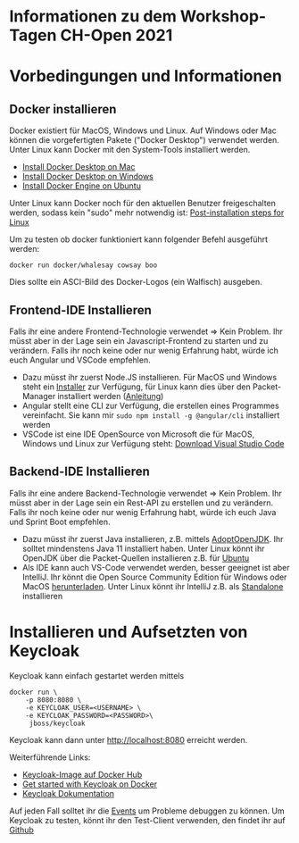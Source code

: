 # Informationen zu dem Workshop-Tagen CH-Open 2021

# Vorbedingungen und Informationen

## Docker installieren
Docker existiert für MacOS, Windows und Linux. Auf Windows oder Mac können die vorgefertigten Pakete ("Docker Desktop") verwendet werden. Unter Linux kann Docker mit den System-Tools installiert werden.
* [Install Docker Desktop on Mac](https://docs.docker.com/desktop/mac/install/)
* [Install Docker Desktop on Windows](https://docs.docker.com/desktop/windows/install/)
* [Install Docker Engine on Ubuntu](https://docs.docker.com/engine/install/ubuntu/)

Unter Linux kann Docker noch für den aktuellen Benutzer freigeschalten werden, sodass kein "sudo" mehr notwendig ist: [Post-installation steps for Linux](https://docs.docker.com/engine/install/linux-postinstall/)


Um zu testen ob docker funktioniert kann folgender Befehl ausgeführt werden:

```docker run docker/whalesay cowsay boo```

Dies sollte ein ASCI-Bild des Docker-Logos (ein Walfisch) ausgeben.

## Frontend-IDE Installieren
Falls ihr eine andere Frontend-Technologie verwendet => Kein Problem. Ihr müsst aber in der Lage sein ein Javascript-Frontend zu starten und zu verändern. Falls ihr noch keine oder nur wenig Erfahrung habt, würde ich euch Angular und VSCode empfehlen.

* Dazu müsst ihr zuerst Node.JS installieren. Für MacOS und Windows steht ein [Installer](https://nodejs.org/en/download/) zur Verfügung, für Linux kann dies über den Packet-Manager installiert werden ([Anleitung](https://github.com/nodesource/distributions/blob/master/README.md))
* Angular stellt eine CLI zur Verfügung, die erstellen eines Programmes vereinfacht. Sie kann mir ```sudo npm install -g @angular/cli``` installiert werden
* VSCode ist eine IDE OpenSource von Microsoft die für MacOS, Windows und Linux zur Verfügung steht: [Download Visual Studio Code](https://code.visualstudio.com/download)

## Backend-IDE Installieren
Falls ihr eine andere Backend-Technologie verwendet => Kein Problem. Ihr müsst aber in der Lage sein ein Rest-API zu erstellen und zu verändern. Falls ihr noch keine oder nur wenig Erfahrung habt, würde ich euch Java und Sprint Boot empfehlen.

* Dazu müsst ihr zuerst Java installieren, z.B. mittels [AdoptOpenJDK](https://adoptopenjdk.net/). Ihr solltet mindenstens Java 11 installiert haben. Unter Linux könnt ihr OpenJDK über die Packet-Quellen installieren z.B. für [Ubuntu](https://wiki.ubuntuusers.de/Java/Installation/OpenJDK/)
* Als IDE kann auch VS-Code verwendet werden, besser geeignet ist aber IntelliJ. Ihr könnt die Open Source Community Edition für Windows oder MacOS [herunterladen](https://www.jetbrains.com/de-de/idea/download/). Unter Linux könnt ihr IntelliJ z.B. als [Standalone](https://www.jetbrains.com/help/idea/installation-guide.html#standalone) installieren


# Installieren und Aufsetzten von Keycloak

Keycloak kann einfach gestartet werden mittels

```
docker run \
	-p 8080:8080 \
	-e KEYCLOAK_USER=<USERNAME> \
	-e KEYCLOAK_PASSWORD=<PASSWORD>\
	 jboss/keycloak
```

Keycloak kann dann unter [http://localhost:8080](http://localhost:8080) erreicht werden.


Weiterführende Links:
* [Keycloak-Image auf Docker Hub](https://hub.docker.com/r/jboss/keycloak/)
* [Get started with Keycloak on Docker](https://www.keycloak.org/getting-started/getting-started-docker)
* [Keycloak Dokumentation](https://www.keycloak.org/documentation)

Auf jeden Fall solltet ihr die [Events](https://www.keycloak.org/docs/latest/server_admin/index.html#auditing-and-events) um Probleme debuggen zu können. Um Keycloak zu testen, könnt ihr den Test-Client verwenden, den findet ihr auf [Github](https://github.com/lizzyTheLizard/sp-test)
